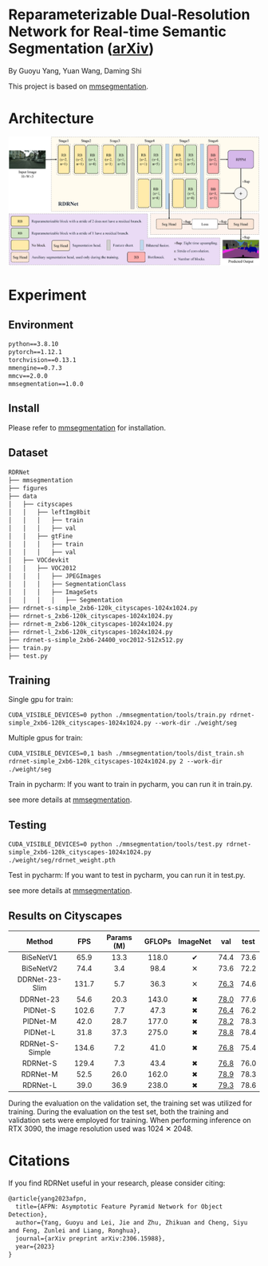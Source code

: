 # Reparameterizable Dual-Resolution Network for Real-time Semantic Segmentation ([arXiv](x))

By Guoyu Yang, Yuan Wang, Daming Shi

This project is based on [mmsegmentation](https://github.com/open-mmlab/mmsegmentation).


# Architecture

![avatar](./figures/architecture.png)


# Experiment

## Environment
```
python==3.8.10
pytorch==1.12.1
torchvision==0.13.1
mmengine==0.7.3
mmcv==2.0.0
mmsegmentation==1.0.0
```

## Install
Please refer to [mmsegmentation](https://mmsegmentation.readthedocs.io/en/latest/get_started.html) for installation.

## Dataset
```
RDRNet
├── mmsegmentation
├── figures
├── data
│   ├── cityscapes
│   │   ├── leftImg8bit
│   │   │   ├── train
│   │   │   ├── val
│   │   ├── gtFine
│   │   │   ├── train
│   │   │   ├── val
│   ├── VOCdevkit
│   │   ├── VOC2012
│   │   │   ├── JPEGImages
│   │   │   ├── SegmentationClass
│   │   │   ├── ImageSets
│   │   │   │   ├── Segmentation
├── rdrnet-s-simple_2xb6-120k_cityscapes-1024x1024.py
├── rdrnet-s_2xb6-120k_cityscapes-1024x1024.py
├── rdrnet-m_2xb6-120k_cityscapes-1024x1024.py
├── rdrnet-l_2xb6-120k_cityscapes-1024x1024.py
├── rdrnet-s-simple_2xb6-24400_voc2012-512x512.py
├── train.py
├── test.py
```

## Training
Single gpu for train:
```shell
CUDA_VISIBLE_DEVICES=0 python ./mmsegmentation/tools/train.py rdrnet-simple_2xb6-120k_cityscapes-1024x1024.py --work-dir ./weight/seg
```

Multiple gpus for train:
```shell
CUDA_VISIBLE_DEVICES=0,1 bash ./mmsegmentation/tools/dist_train.sh rdrnet-simple_2xb6-120k_cityscapes-1024x1024.py 2 --work-dir ./weight/seg
```

Train in pycharm: If you want to train in pycharm, you can run it in train.py.

see more details at [mmsegmentation](https://github.com/open-mmlab/mmsegmentation).

## Testing
```shell
CUDA_VISIBLE_DEVICES=0 python ./mmsegmentation/tools/test.py rdrnet-simple_2xb6-120k_cityscapes-1024x1024.py ./weight/seg/rdrnet_weight.pth
```

Test in pycharm: If you want to test in pycharm, you can run it in test.py.

see more details at [mmsegmentation](https://github.com/open-mmlab/mmsegmentation).

## Results on Cityscapes
|       Method       |  FPS  | Params (M) | GFLOPs | ImageNet |                                            val                                             | test |
|:------------------:|:-----:|:----------:|:------:|:--------:|:------------------------------------------------------------------------------------------:|:----:|
|     BiSeNetV1      | 65.9  |    13.3    |  118.0 | &#10004; |                                            74.4                                            | 73.6 |
|     BiSeNetV2      | 74.4  |    3.4     |  98.4  | &#10005; |                                            73.6                                            | 72.2 |
|   DDRNet-23-Slim   | 131.7 |    5.7     |  36.3  | &#10005; | [76.3](XXXXXXXXXXXXXXXXXXXXXXXXXXXXXXXXXXXXXXXXXXXXXXXXXXXXXXXXXXXXXXXXXXXXXXXXXXXXXXXXXX) | 74.6 |
|     DDRNet-23      | 54.6  |    20.3    |  143.0 | &#10006; | [78.0](XXXXXXXXXXXXXXXXXXXXXXXXXXXXXXXXXXXXXXXXXXXXXXXXXXXXXXXXXXXXXXXXXXXXXXXXXXXXXXXXXX) | 77.6 |
|     PIDNet-S       | 102.6 |    7.7     |  47.3  | &#10006; | [76.4](XXXXXXXXXXXXXXXXXXXXXXXXXXXXXXXXXXXXXXXXXXXXXXXXXXXXXXXXXXXXXXXXXXXXXXXXXXXXXXXXXX) | 76.2 |
|     PIDNet-M       | 42.0  |    28.7    |  177.0 | &#10006; | [78.2](XXXXXXXXXXXXXXXXXXXXXXXXXXXXXXXXXXXXXXXXXXXXXXXXXXXXXXXXXXXXXXXXXXXXXXXXXXXXXXXXXX) | 78.3 |
|     PIDNet-L       | 31.8  |    37.3    |  275.0 | &#10006; | [78.8](XXXXXXXXXXXXXXXXXXXXXXXXXXXXXXXXXXXXXXXXXXXXXXXXXXXXXXXXXXXXXXXXXXXXXXXXXXXXXXXXXX) | 78.4 |
|   RDRNet-S-Simple  | 134.6 |    7.2     |  41.0  | &#10006; | [76.8](XXXXXXXXXXXXXXXXXXXXXXXXXXXXXXXXXXXXXXXXXXXXXXXXXXXXXXXXXXXXXXXXXXXXXXXXXXXXXXXXXX) | 75.4 |
|     RDRNet-S       | 129.4 |    7.3     |  43.4  | &#10006; | [76.8](XXXXXXXXXXXXXXXXXXXXXXXXXXXXXXXXXXXXXXXXXXXXXXXXXXXXXXXXXXXXXXXXXXXXXXXXXXXXXXXXXX) | 76.0 |
|     RDRNet-M       | 52.5  |    26.0    |  162.0 | &#10006; | [78.9](XXXXXXXXXXXXXXXXXXXXXXXXXXXXXXXXXXXXXXXXXXXXXXXXXXXXXXXXXXXXXXXXXXXXXXXXXXXXXXXXXX) | 78.3 |
|     RDRNet-L       | 39.0  |    36.9    |  238.0 | &#10006; | [79.3](XXXXXXXXXXXXXXXXXXXXXXXXXXXXXXXXXXXXXXXXXXXXXXXXXXXXXXXXXXXXXXXXXXXXXXXXXXXXXXXXXX) | 78.6 |

During the evaluation on the validation set, the training set was utilized for training. During the evaluation on the test set, both the training and validation sets were employed for training. When performing inference on RTX 3090, the image resolution used was 1024 &#10005; 2048.


# Citations

If you find RDRNet useful in your research, please consider citing:
```
@article{yang2023afpn,
  title={AFPN: Asymptotic Feature Pyramid Network for Object Detection},
  author={Yang, Guoyu and Lei, Jie and Zhu, Zhikuan and Cheng, Siyu and Feng, Zunlei and Liang, Ronghua},
  journal={arXiv preprint arXiv:2306.15988},
  year={2023}
}
```
